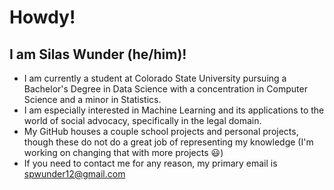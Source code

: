 # Howdy!

## I am Silas Wunder (he/him)!

- I am currently a student at Colorado State University pursuing a Bachelor's Degree in Data Science with a concentration in Computer Science and a minor in Statistics.
- I am especially interested in Machine Learning and its applications to the world of social advocacy, specifically in the legal domain.
- My GitHub houses a couple school projects and personal projects, though these do not do a great job of representing my knowledge (I'm working on changing that with more projects 😃)
- If you need to contact me for any reason, my primary email is spwunder12@gmail.com
